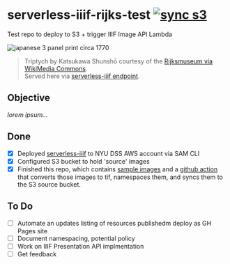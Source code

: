 # serverless-iiif-rijks-test [![sync s3](https://github.com/nyu-dss/serverless-iiif-rijks-test/actions/workflows/sync-s3.yml/badge.svg)](https://github.com/nyu-dss/serverless-iiif-rijks-test/actions/workflows/sync-s3.yml)  
Test repo to deploy to S3 + trigger IIIF Image API Lambda 

![japanese 3 panel print circa 1770](https://twt4gwyokx4jxgo2tcptgtn4v40qajbb.lambda-url.us-east-1.on.aws/iiif/2/rijks-test_kasukawa_004/full/,300/0/default.jpg)
> Triptych by Katsukawa Shunshō courtesy of the [Rijksmuseum via WikiMedia Commons](https://commons.wikimedia.org/wiki/File:Acteurstriptiek-Rijksmuseum_RP-P-2008-246.jpeg).  
> Served here via [serverless-iiif endpoint](https://twt4gwyokx4jxgo2tcptgtn4v40qajbb.lambda-url.us-east-1.on.aws/iiif/2/rijks-test_kasukawa_004/full/,300/0/default.jpg). 

## Objective

*lorem ipsum...*

## Done
- [x] Deployed [serverless-iiif](https://github.com/samvera-labs/serverless-iiif) to NYU DSS AWS account via SAM CLI
- [x] Configured S3 bucket to hold 'source' images
- [x] Finished this repo, which contains [sample images](https://github.com/nyu-dss/serverless-iiif-rijks-test/tree/main/src/kasukawa) and a [github action](https://github.com/nyu-dss/serverless-iiif-rijks-test/actions/workflows/sync-s3.yml) that converts those images to tif, namespaces them, and syncs them to the S3 source bucket.

## To Do
- [ ] Automate an updates listing of resources publishedm deploy as GH Pages site
- [ ] Document namespacing, potential policy
- [ ] Work on IIIF Presentation API implmentation
- [ ] Get feedback
